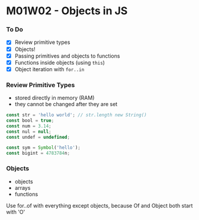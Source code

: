 # M01W02 - Objects in JS

### To Do
- [x] Review primitive types
- [x] Objects!
- [x] Passing primitives and objects to functions
- [x] Functions inside objects (using `this`)
- [x] Object iteration with `for..in`

### Review Primitive Types
* stored directly in memory (RAM)
* they cannot be changed after they are set

```js
const str = 'hello world'; // str.length new String()
const bool = true;
const num = 3.14;
const nul = null;
const undef = undefined;

const sym = Symbol('hello');
const bigint = 4783784n;
```

### Objects
* objects
* arrays
* functions

Use for..of with everything except objects, because Of and Object both start with 'O'



















